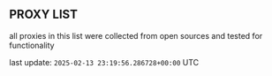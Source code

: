 ## PROXY LIST

all proxies in this list were collected from open sources and tested for functionality

last update: `2025-02-13 23:19:56.286728+00:00` UTC